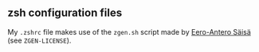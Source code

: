 ## zsh configuration files

My `.zshrc` file makes use of the `zgen.sh` script
made by [Eero-Antero Säisä](https://github.com/tarjoilija/zgen)
(see `ZGEN-LICENSE`).

